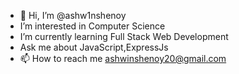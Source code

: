 - 👋 Hi, I’m @ashw1nshenoy
- I’m interested in Computer Science
 -  I’m currently learning Full Stack Web Development
  - Ask me about JavaScript,ExpressJs
- 📫 How to reach me ashwinshenoy20@gmail.com

<!---
ashw1nshenoy/ashw1nshenoy is a ✨ special ✨ repository because its `README.md` (this file) appears on your GitHub profile.
You can click the Preview link to take a look at your changes.
--->
